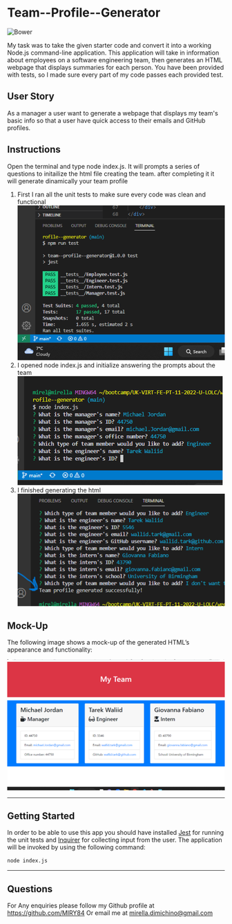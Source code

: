 # Team--Profile--Generator
![Bower](https://img.shields.io/bower/l/bootsrap)

My task was  to take the given starter code and convert it into a working Node.js command-line application. This application will take in information about employees on a software engineering team, then generates an HTML webpage that displays summaries for each person. You have been provided with tests, so I made sure every part of my code passes each provided test.

## User Story

As a manager a user want to generate a webpage that displays my team's basic info so that a user have quick access to their emails and GitHub profiles.

## Instructions

Open the terminal and type node index.js. It will prompts a series of questions to initailize the html file creating the team.
after completing it it will generate dinamically your team profile
1. First I ran all the unit tests to make sure every code was clean and functional
![run tests](tests.png)
2. I opened node index.js and initialize answering the prompts about the team
![prompts](generatingprompts.png)
3. I finished generating the html 
![final copy](finshedgeneration.png)



## Mock-Up

The following image shows a mock-up of the generated HTML’s appearance and functionality:

![HTML webpage titled “My Team” features three boxes listing employee names, titles, and other key info.](screenshot%20html.png)



---

## Getting Started

In order to be able to use this app you should have installed [Jest](https://www.npmjs.com/package/jest) for running the unit tests and [Inquirer](https://www.npmjs.com/package/inquirer) for collecting input from the user. The application will be invoked by using the following command:

```bash
node index.js
```

---

## Questions
For Any enquiries please follow my Github profile at https://github.com/MIRY84
Or email me at mirella.dimichino@gmail.com
